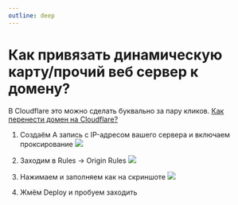 ```yaml
---
outline: deep
---
```


# Как привязать динамическую карту/прочий веб сервер к домену?

В Cloudflare это можно сделать буквально за пару кликов. [Как перенести домен на Cloudflare?](/transfer-domain)

1. Создаём A запись с IP-адресом вашего сервера и включаем проксирование
![](/originrules1.png)

2. Заходим в Rules -> Origin Rules
![](/originrules2.png)

3. Нажимаем и заполняем как на скриншоте
![](/originrules3.png)

4. Жмём Deploy и пробуем заходить